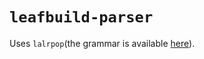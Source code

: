 # `leafbuild-parser`
Uses `lalrpop`(the grammar is available [here][grammar_link]).


[grammar_link]: https://github.com/leafbuild/leafbuild/blob/master/leafbuild-parser/src/leafparser.lalrpop
